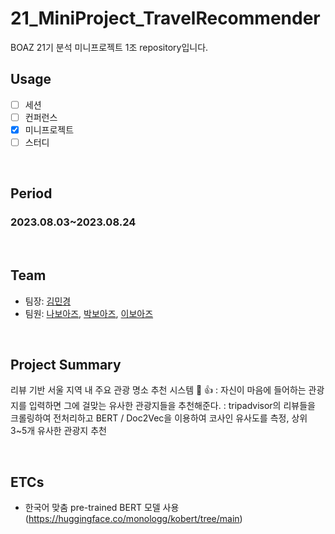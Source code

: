 # 21_MiniProject_TravelRecommender 
BOAZ 21기 분석 미니프로젝트 1조 repository입니다.
</br>

## Usage
- [ ] 세션
- [ ] 컨퍼런스
- [X] 미니프로젝트
- [ ] 스터디

<br/>

## Period
### 2023.08.03~2023.08.24

<br/>

## Team
- 팀장: [김민경](https://github.com/yulleta/)
- 팀원: [나보아즈](https://github.com/BOAZ-bigdata/), [박보아즈](https://github.com/BOAZ-bigdata/), [이보아즈](https://github.com/BOAZ-bigdata/)

<br/>

## Project Summary
리뷰 기반 서울 지역 내 주요 관광 명소 추천 시스템 🌴 👍
: 자신이 마음에 들어하는 관광지를 입력하면 그에 걸맞는 유사한 관광지들을 추천해준다.
: tripadvisor의 리뷰들을 크롤링하여 전처리하고 BERT / Doc2Vec을 이용하여 코사인 유사도를 측정, 상위 3~5개 유사한 관광지 추천

<br/>

## ETCs
- 한국어 맞춤 pre-trained BERT 모델 사용 (https://huggingface.co/monologg/kobert/tree/main)

